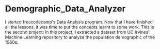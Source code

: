 # Demographic_Data_Analyzer
I started freecodecamp's Data Analysis program. 
Now that I have finished all the lessons, it was time to put the concepts learnt to some work.
This is the second project: 
In this project, I extracted a dataset from UC Irvines' Machine Learning repository to analyze the population demographic of the 1960s. 
